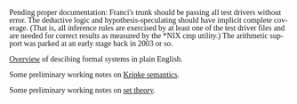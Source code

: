 <html>
<head>
	<meta http-equiv="content-type" content="text/html; charset=windows-1252"/>
	<title>Franci</title>
	<style type="text/css">
		@page { margin: 0.79in }
		p { margin-bottom: 0in; line-height: 100% }
		a:link { so-language: zxx }
        * {
            font-family: "Liberation Serif", serif
        }
	</style>
</head>
<body lang="en-US" dir="ltr">
<p>Pending proper documentation: Franci's trunk should be passing all test drivers without error.  The deductive logic and hypothesis-speculating should have implicit complete coverage.  (That is, all inference rules are exercised by at least one of the test driver files and are needed for correct
results as measured by the *NIX cmp utility.)  The arithmetic support was parked at an early stage back in 2003 or so.</p>
<p><a href="FormalSystems.html">Overview</a> of descibing formal systems in plain English.</p>
<p>Some preliminary working notes on <a href="KripkeFrames.html">Kripke semantics</a>.</p>
<p>Some preliminary working notes on <a href="SubatomicPhysicsOfMath.html">set theory</a>.</p>
</body>
</html>
